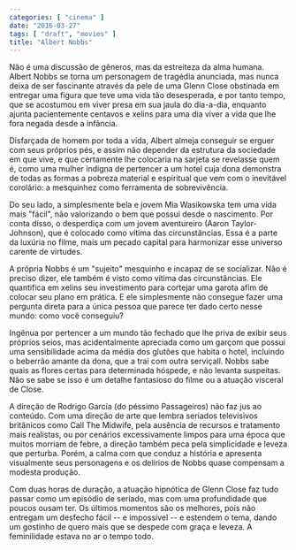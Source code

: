 ```yaml
---
categories: [ "cinema" ]
date: "2016-03-27"
tags: [ "draft", "movies" ]
title: "Albert Nobbs"
---
```

Não é uma discussão de gêneros, mas da estreiteza da alma
humana. Albert Nobbs se torna um personagem de tragédia anunciada,
mas nunca deixa de ser fascinante através da pele de uma Glenn Close
obstinada em entregar uma figura que teve uma vida tão desesperada, e por
tanto tempo, que se acostumou em viver presa em sua jaula do dia-a-dia,
enquanto ajunta pacientemente centavos e xelins para uma dia viver a
vida que lhe fora negada desde a infância. 

Disfarçada de homem por toda a vida, Albert almeja conseguir se erguer
com seus próprios pés, e assim não depender da estrutura da sociedade
em que vive, e que certamente lhe colocaria na sarjeta se revelasse quem
é, como uma mulher indigna de pertencer a um hotel cuja dona demonstra de
todas as formas a pobreza material e espiritual que vem com o inevitável
corolário: a mesquinhez como ferramenta de sobrevivência.

Do seu lado, a simplesmente bela e jovem Mia Wasikowska tem uma vida mais
"fácil", não valorizando o bem que possui desde o nascimento. Por conta
disso, o desperdiça com um jovem aventureiro (Aaron Taylor-Johnson),
que é colocado como vítima das circunstâncias. Essa é a parte da
luxúria no filme, mais um pecado capital para harmonizar esse universo
carente de virtudes.

A própria Nobbs é um "sujeito" mesquinho e incapaz de se
socializar. Não é preciso dizer, ele também é visto como vítima das
circunstâncias. Ele quantifica em xelins seu investimento para cortejar
uma garota afim de colocar seu plano em prática. E ele simplesmente
não consegue fazer uma pergunta direta para a única pessoa que parece
ter dado certo nesse mundo: como você conseguiu?

Ingênua por pertencer a um mundo tão fechado que lhe priva de exibir
seus próprios seios, mas acidentalmente apreciada como um garçom
que possui uma sensibilidade acima da média dos glutões que habita
o hotel, incluindo o beberrão amante da dona, que a trai com outra
serviçall. Nobbs sabe quais as flores certas para determinada hóspede,
e não levanta suspeitas. Não se sabe se isso é um detalhe fantasioso
do filme ou a atuação visceral de Close.

A direção de Rodrigo García (do péssimo Passageiros) não faz jus
ao conteúdo. Com uma direção de arte que lembra seriados televisivos
britânicos como Call The Midwife, pela ausência de recursos e tratamento
mais realistas, ou por cenários excessivamente limpos para uma época
que muitos morriam de febre, a direção também peca pela simplicidade
e leveza que perturba. Porém, a calma com que conduz a história e
apresenta visualmente seus personagens e os delírios de Nobbs quase
compensam a modesta produção.

Com duas horas de duração, a atuação hipnótica de Glenn Close faz
tudo passar como um episódio de seriado, mas com uma profundidade que
poucos ousam ter. Os últimos momentos são os melhores, pois não
entregam um desfecho fácil -- e impossível -- e estendem o tema,
dando um gostinho de quero mais que se despede com graça e leveza. A
feminilidade estava no ar o tempo todo.
